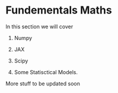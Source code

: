 # Fundementals Maths

In this section we will cover 

1. Numpy

2. JAX

3. Scipy

4. Some Statisctical Models.

More stuff to be updated soon
